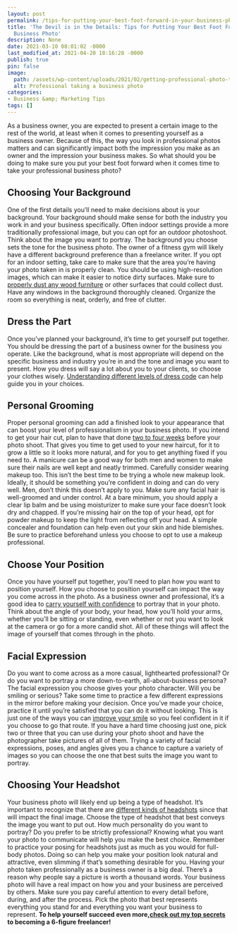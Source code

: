 ```yaml
---
layout: post
permalink: /tips-for-putting-your-best-foot-forward-in-your-business-photo/
title: 'The Devil is in the Details: Tips for Putting Your Best Foot Forward in Your
  Business Photo'
description: None
date: 2021-03-10 08:01:02 -0000
last_modified_at: 2021-04-20 18:16:28 -0000
publish: true
pin: false
image:
  path: /assets/wp-content/uploads/2021/02/getting-professional-photo-taken.jpg
  alt: Professional taking a business photo
categories:
- Business &amp; Marketing Tips
tags: []
---
```

As a business owner, you are expected to present a certain image to the rest of the world, at least when it comes to presenting yourself as a business owner. Because of this, the way you look in professional photos matters and can significantly impact both the impression you make as an owner and the impression your business makes. So what should you be doing to make sure you put your best foot forward when it comes time to take your professional business photo?

## **Choosing Your Background**

One of the first details you’ll need to make decisions about is your background. Your background should make sense for both the industry you work in and your business specifically. Often indoor settings provide a more traditionally professional image, but you can opt for an outdoor photoshoot. Think about the image you want to portray. The background you choose sets the tone for the business photo. The owner of a fitness gym will likely have a different background preference than a freelance writer. If you opt for an indoor setting, take care to make sure that the area you’re having your photo taken in is properly clean. You should be using high-resolution images, which can make it easier to notice dirty surfaces. Make sure to [properly dust any wood furniture](https://amishcraftsmanfurniture.com/areas-we-serve/custom-furniture-lake-charles/) or other surfaces that could collect dust. Have any windows in the background thoroughly cleaned. Organize the room so everything is neat, orderly, and free of clutter.

## **Dress the Part**

Once you’ve planned your background, it’s time to get yourself put together. You should be dressing the part of a business owner for the business you operate. Like the background, what is most appropriate will depend on the specific business and industry you’re in and the tone and image you want to present. How you dress will say a lot about you to your clients, so choose your clothes wisely. [Understanding different levels of dress code](https://stylecaster.com/dress-code/) can help guide you in your choices.

## **Personal Grooming**

Proper personal grooming can add a finished look to your appearance that can boost your level of professionalism in your business photo. If you intend to get your hair cut, plan to have that done [two to four weeks](https://www.signaturestyle.com/trends/love-your-hair/love-your-hair-when-to-cut-your-hair-before-a-big-event.html) before your photo shoot. That gives you time to get used to your new haircut, for it to grow a little so it looks more natural, and for you to get anything fixed if you need to. A manicure can be a good way for both men and women to make sure their nails are well kept and neatly trimmed. Carefully consider wearing makeup too. This isn’t the best time to be trying a whole new makeup look. Ideally, it should be something you’re confident in doing and can do very well.  Men, don’t think this doesn’t apply to you. Make sure any facial hair is well-groomed and under control. At a bare minimum, you should apply a clear lip balm and be using moisturizer to make sure your face doesn’t look dry and chapped. If you’re missing hair on the top of your head, opt for powder makeup to keep the light from reflecting off your head. A simple concealer and foundation can help even out your skin and hide blemishes. Be sure to practice beforehand unless you choose to opt to use a makeup professional.

## **Choose Your Position**

Once you have yourself put together, you’ll need to plan how you want to position yourself. How you choose to position yourself can impact the way you come across in the photo. As a business owner and professional, it’s a good idea to [carry yourself with confidence](https://blog.prezi.com/9-secrets-of-confident-body-language/) to portray that in your photo. Think about the angle of your body, your head, how you’ll hold your arms, whether you’ll be sitting or standing, even whether or not you want to look at the camera or go for a more candid shot. All of these things will affect the image of yourself that comes through in the photo.

## **Facial Expression**

Do you want to come across as a more casual, lighthearted professional? Or do you want to portray a more down-to-earth, all-about-business persona? The facial expression you choose gives your photo character. Will you be smiling or serious? Take some time to practice a few different expressions in the mirror before making your decision. Once you’ve made your choice, practice it until you’re satisfied that you can do it without looking. This is just one of the ways you can [improve your smile](https://www.eastcharlottedental.com/how-to-feel-more-confident-about-your-teeth/) so you feel confident in it if you choose to go that route. If you have a hard time choosing just one, pick two or three that you can use during your photo shoot and have the photographer take pictures of all of them. Trying a variety of facial expressions, poses, and angles gives you a chance to capture a variety of images so you can choose the one that best suits the image you want to portray.

## **Choosing Your Headshot**

Your business photo will likely end up being a type of headshot. It’s important to recognize that there are [different kinds of headshots](https://www.jaxphotographer.com/blog/2018/05/08/different-kinds-of-headshots/) since that will impact the final image. Choose the type of headshot that best conveys the image you want to put out. How much personality do you want to portray? Do you prefer to be strictly professional? Knowing what you want your photo to communicate will help you make the best choice. Remember to practice your posing for headshots just as much as you would for full-body photos. Doing so can help you make your position look natural and attractive, even slimming if that’s something desirable for you. Having your photo taken professionally as a business owner is a big deal. There’s a reason why people say a picture is worth a thousand words. Your business photo will have a real impact on how you and your business are perceived by others. Make sure you pay careful attention to every detail before, during, and after the process. Pick the photo that best represents everything you stand for and everything you want your business to represent. **To help yourself succeed even more,[check out my top secrets](https://go.katebagoy.com/ebook) to becoming a 6-figure freelancer!**
